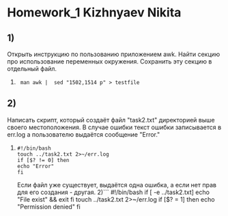 # Homework_1 Kizhnyaev Nikita
## 1)
  Открыть инструкцию по пользованию приложением awk. Найти секцию про использование переменных окружения. Сохранить эту секцию в отдельный файл.
  1) ``` man awk |  sed "1502,1514 p" > testfile```
## 2)
  Написать скрипт, который создаёт файл "task2.txt" директорией выше своего местоположения. В случае ошибки текст ошибки записывается в err.log а пользователю выдаётся сообщение "Error."
  1) ```
     #!/bin/bash
     touch ../task2.txt 2>~/err.log
     if [$? != 0] then 
     echo "Error"
     fi
     ```
      Если файл уже существует, выдаётся одна ошибка, а если нет прав для его создания - другая.
   2)```
     #!/bin/bash
     if [ -e ../task2.txt]
     echo "File exist" && exit
     fi 
     touch ../task2.txt 2>~/err.log
     if [$? = 1] then 
     echo "Permission denied"
     fi
     ```
     

